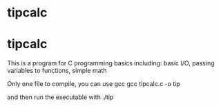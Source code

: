 # tipcalc
# tipcalc
This is a program for C programming basics including:
basic I/O, passing variables to functions, simple math

Only one file to compile, you can use gcc
gcc tipcalc.c -o tip

and then run the executable with
./tip
